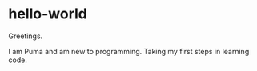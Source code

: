 # hello-world

Greetings.

I am Puma and am new to programming.  Taking my first steps in learning code.
